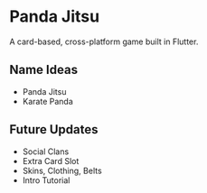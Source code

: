 # Panda Jitsu
A card-based, cross-platform game built in Flutter.

## Name Ideas
- Panda Jitsu
- Karate Panda

## Future Updates
- Social Clans
- Extra Card Slot
- Skins, Clothing, Belts
- Intro Tutorial